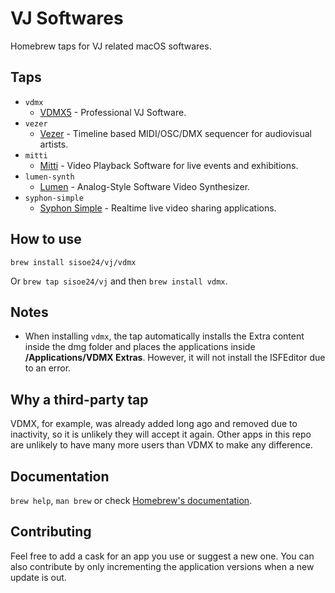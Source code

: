 # VJ Softwares

Homebrew taps for VJ related macOS softwares.

## Taps

- `vdmx` 
  - [VDMX5](https://vdmx.vidvox.net) - Professional VJ Software.
- `vezer`
  - [Vezer](https://imimot.com/vezer/) - Timeline based MIDI/OSC/DMX sequencer for audiovisual artists.
- `mitti` 
  - [Mitti](https://imimot.com/mitti/) - Video Playback Software for live events and exhibitions.
- `lumen-synth`
  - [Lumen](https://lumen-app.com) - Analog-Style Software Video Synthesizer.
- `syphon-simple` 
  - [Syphon Simple](https://github.com/Syphon/Simple) - Realtime live video sharing applications.

## How to use

`brew install sisoe24/vj/vdmx`

Or `brew tap sisoe24/vj` and then `brew install vdmx`.

## Notes

- When installing `vdmx`, the tap automatically installs the Extra content inside
the dmg folder and places the applications inside **/Applications/VDMX Extras**.
However, it will not install the ISFEditor due to an error.

## Why a third-party tap

VDMX, for example, was already added long ago and removed due to inactivity, 
so it is unlikely they will accept it again. Other apps in this repo are unlikely
to have many more users than VDMX to make any difference.

## Documentation

`brew help`, `man brew` or check [Homebrew's documentation](https://docs.brew.sh).

## Contributing

Feel free to add a cask for an app you use or suggest a new one. You can also contribute by only incrementing the application versions when a new update is out.
